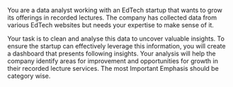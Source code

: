 

You are a data analyst working with an EdTech startup that wants to grow its offerings in
recorded lectures. The company has collected data from various EdTech websites but needs
your expertise to make sense of it.

Your task is to clean and analyse this data to uncover valuable insights. To ensure the startup
can effectively leverage this information, you will create a dashboard that presents following
insights. Your analysis will help the company identify areas for improvement and opportunities
for growth in their recorded lecture services.
The most Important Emphasis should be category wise.
